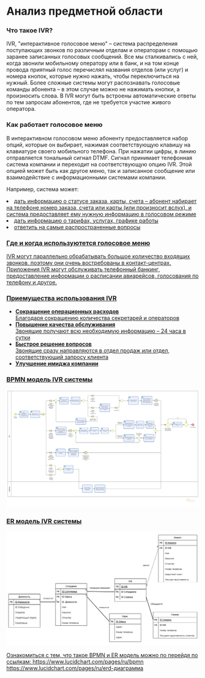 # Анализ предметной области

<h3>Что такое IVR?</h3>

IVR, "интерактивное голосовое меню" – система распределения поступающих звонков по различным отделам и операторам с помощью заранее записанных
голосовых сообщений. Все мы сталкивались с ней, когда звонили мобильному оператору или в банк, и на том конце провода приятный голос перечислял названия
отделов (или услуг) и номера кнопок, которые нужно нажать, чтобы переключиться на нужный. Более сложные системы могут распознавать голосовые команды
абонента – в этом случае можно не нажимать кнопки, а произносить слова. В IVR могут быть встроены автоматические ответы по тем запросам абонентов, где не
требуется участие живого оператора.

<h3>Как работает голосовое меню</h3>
В интерактивном голосовом меню абоненту предоставляется набор опций, которые он выбирает, нажимая соответствующую клавишу на клавиатуре своего мобильного телефона. При нажатии цифры, в линию отправляется тональный сигнал DTMF. Сигнал принимает телефонная система компании и переходит на соответствующую опцию IVR. Этой опцией может быть как другое меню, так и записанное сообщение или взаимодействие с информационными системами компании.

Например, система может:

<u>
  <li>дать информацию о статусе заказа, карты, счета – абонент набирает на телефоне номер заказа, счета или карты (или произносит вслух), и система предоставляет ему нужную информацию в голосовом режиме</li>

  <li>дать информацию о тарифах, услугах, графике работы</li>

  <li>ответить на самые распространенные вопросы</li>
</ul>


<h3>Где и когда используютется голосовое меню</h3>
IVR могут параллельно обрабатывать большое количество входящих звонков, поэтому они очень востребованы в контакт-центрах. Приложения IVR могут обслуживать телефонный банкинг, предоставление информации о  расписании авиарейсов, голосования по телефону и другое.

<h3>Приемущества использования IVR</h3>
<ul>
  <li style="font-weight: bold;">Сокращение операционных расходов</li>
  Благодаря сокращению количества секретарей и операторов
  
  <li style="font-weight: bold;">Повышение качества обслуживания</li>
  Звонящие получают всю необходимую информацию – 24 часа в сутки
  
  <li style="font-weight: bold;">Быстрое решение вопросов</li>
  Звонящие сразу направляются в отдел продаж или отдел, соответствующий запросу клиента
  
  <li style="font-weight: bold;">Улучшение имиджа компании</li>
</ul>

<h3>BPMN модель IVR системы</h3>

<img src="https://github.com/otkisider/ZverevAS-progtech/blob/main/IVR.png" style="width=2600px; height=2600px;"></img>

<h3>ER модель IVR системы</h3>

<img src="https://github.com/otkisider/ZverevAS-progtech/blob/main/ER.jpg"></img>

Ознакомиться с тем, что такое BPMN и ER модель можно по перейдя по ссылкам: 
https://www.lucidchart.com/pages/ru/bpmn
https://www.lucidchart.com/pages/ru/erd-диаграмма

